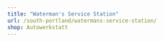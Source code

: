 ```yaml
---
title: "Waterman's Service Station"
url: /south-portland/watermans-service-station/
shop: Autowerkstatt
---
```

